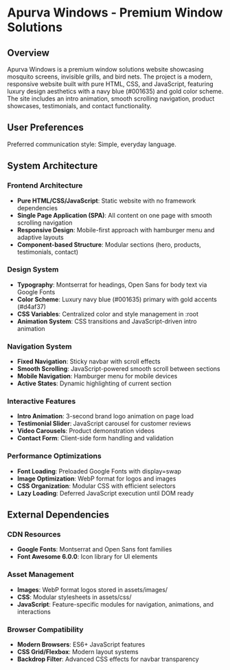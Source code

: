 # Apurva Windows - Premium Window Solutions

## Overview

Apurva Windows is a premium window solutions website showcasing mosquito screens, invisible grills, and bird nets. The project is a modern, responsive website built with pure HTML, CSS, and JavaScript, featuring luxury design aesthetics with a navy blue (#001635) and gold color scheme. The site includes an intro animation, smooth scrolling navigation, product showcases, testimonials, and contact functionality.

## User Preferences

Preferred communication style: Simple, everyday language.

## System Architecture

### Frontend Architecture
- **Pure HTML/CSS/JavaScript**: Static website with no framework dependencies
- **Single Page Application (SPA)**: All content on one page with smooth scrolling navigation
- **Responsive Design**: Mobile-first approach with hamburger menu and adaptive layouts
- **Component-based Structure**: Modular sections (hero, products, testimonials, contact)

### Design System
- **Typography**: Montserrat for headings, Open Sans for body text via Google Fonts
- **Color Scheme**: Luxury navy blue (#001635) primary with gold accents (#d4af37)
- **CSS Variables**: Centralized color and style management in :root
- **Animation System**: CSS transitions and JavaScript-driven intro animation

### Navigation System
- **Fixed Navigation**: Sticky navbar with scroll effects
- **Smooth Scrolling**: JavaScript-powered smooth scroll between sections
- **Mobile Navigation**: Hamburger menu for mobile devices
- **Active States**: Dynamic highlighting of current section

### Interactive Features
- **Intro Animation**: 3-second brand logo animation on page load
- **Testimonial Slider**: JavaScript carousel for customer reviews
- **Video Carousels**: Product demonstration videos
- **Contact Form**: Client-side form handling and validation

### Performance Optimizations
- **Font Loading**: Preloaded Google Fonts with display=swap
- **Image Optimization**: WebP format for logos and images
- **CSS Organization**: Modular CSS with efficient selectors
- **Lazy Loading**: Deferred JavaScript execution until DOM ready

## External Dependencies

### CDN Resources
- **Google Fonts**: Montserrat and Open Sans font families
- **Font Awesome 6.0.0**: Icon library for UI elements

### Asset Management
- **Images**: WebP format logos stored in assets/images/
- **CSS**: Modular stylesheets in assets/css/
- **JavaScript**: Feature-specific modules for navigation, animations, and interactions

### Browser Compatibility
- **Modern Browsers**: ES6+ JavaScript features
- **CSS Grid/Flexbox**: Modern layout systems
- **Backdrop Filter**: Advanced CSS effects for navbar transparency
